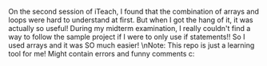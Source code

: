 On the second session of iTeach, I found that the combination of arrays and loops were hard to understand at first. But when I got the hang of it, it was actually so useful! During my midterm examination, I really couldn't find a way to follow the sample project if I were to only use if statements!! So I used arrays and it was SO much easier!
\nNote: This repo is just a learning tool for me! Might contain errors and funny comments c:
